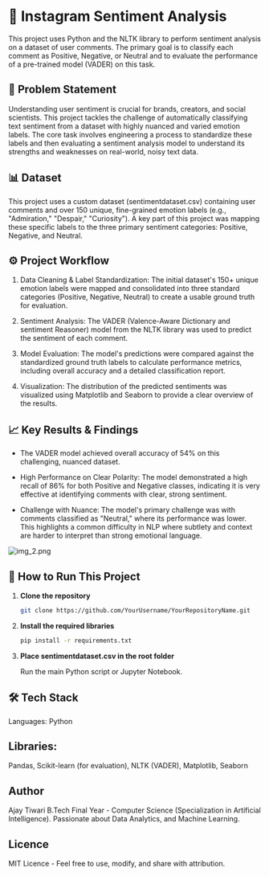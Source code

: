 # 💬 Instagram Sentiment Analysis
This project uses Python and the NLTK library to perform sentiment analysis on a dataset of user comments. The primary goal is to classify each comment as Positive, Negative, or Neutral and to evaluate the performance of a pre-trained model (VADER) on this task.

## 🎯 Problem Statement
Understanding user sentiment is crucial for brands, creators, and social scientists. This project tackles the challenge of automatically classifying text sentiment from a dataset with highly nuanced and varied emotion labels. The core task involves engineering a process to standardize these labels and then evaluating a sentiment analysis model to understand its strengths and weaknesses on real-world, noisy text data.

## 📊 Dataset
This project uses a custom dataset (sentimentdataset.csv) containing user comments and over 150 unique, fine-grained emotion labels (e.g., "Admiration," "Despair," "Curiosity"). A key part of this project was mapping these specific labels to the three primary sentiment categories: Positive, Negative, and Neutral.

## ⚙️ Project Workflow
1. Data Cleaning & Label Standardization: The initial dataset's 150+ unique emotion labels were mapped and consolidated into three standard categories (Positive, Negative, Neutral) to create a usable ground truth for evaluation.

2. Sentiment Analysis: The VADER (Valence-Aware Dictionary and sentiment Reasoner) model from the NLTK library was used to predict the sentiment of each comment.

3. Model Evaluation: The model's predictions were compared against the standardized ground truth labels to calculate performance metrics, including overall accuracy and a detailed classification report.

4. Visualization: The distribution of the predicted sentiments was visualized using Matplotlib and Seaborn to provide a clear overview of the results.

## 📈 Key Results & Findings
- The VADER model achieved overall accuracy of 54% on this challenging, nuanced dataset.

- High Performance on Clear Polarity: The model demonstrated a high recall of 86% for both Positive and Negative classes, indicating it is very effective at identifying comments with clear, strong sentiment.

- Challenge with Nuance: The model's primary challenge was with comments classified as "Neutral," where its performance was lower. This highlights a common difficulty in NLP where subtlety and context are harder to interpret than strong emotional language.

![img_2.png](img_2.png)

## 🚀 How to Run This Project
1. **Clone the repository**
    ````bash
    git clone https://github.com/YourUsername/YourRepositoryName.git

2. **Install the required libraries**
    ````bash
    pip install -r requirements.txt

3. **Place sentimentdataset.csv in the root folder**

    Run the main Python script or Jupyter Notebook.

## 🛠️ Tech Stack
Languages: Python

## Libraries: 
Pandas, Scikit-learn (for evaluation), NLTK (VADER), Matplotlib, Seaborn

## Author
Ajay Tiwari
B.Tech Final Year - Computer Science (Specialization in Artificial Intelligence).
Passionate about Data Analytics, and Machine Learning.

## Licence 
MIT Licence - Feel free to use, modify, and share with attribution.